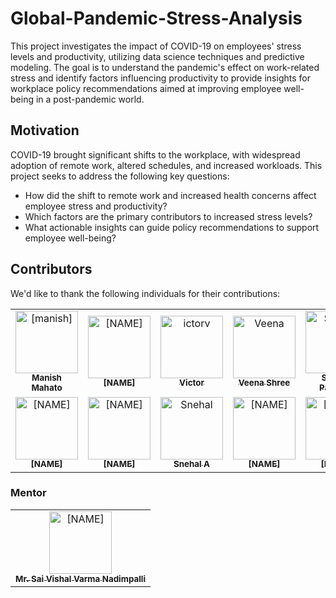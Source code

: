 # Global-Pandemic-Stress-Analysis

This project investigates the impact of COVID-19 on employees' stress levels and productivity, utilizing data science techniques and predictive modeling. The goal is to understand the pandemic's effect on work-related stress and identify factors influencing productivity to provide insights for workplace policy recommendations aimed at improving employee well-being in a post-pandemic world.

## Motivation

COVID-19 brought significant shifts to the workplace, with widespread adoption of remote work, altered schedules, and increased workloads. This project seeks to address the following key questions:
- How did the shift to remote work and increased health concerns affect employee stress and productivity?
- Which factors are the primary contributors to increased stress levels?
- What actionable insights can guide policy recommendations to support employee well-being?

## Contributors
We'd like to thank the following individuals for their contributions:

<table>
<tr>
    <td align="center">
        <a href="https://github.com/manishmahato21">
            <img src="https://avatars.githubusercontent.com/manishmahato21" width="100;" alt="[manish]"/>
            <br />
            <sub><b>Manish Mahato</b></sub>
        </a>
    </td>
 <td align="center">
        <a href="https://github.com/[ID]">
            <img src="https://avatars.githubusercontent.com/[ID]" width="100;" alt="[NAME]"/>
            <br />
            <sub><b>[NAME]</b></sub>
        </a>
    </td>
    </td>
      <td align="center">
        <a href="https://github.com/ictorv">
            <img src="https://avatars.githubusercontent.com/ictorv" width="100;" alt="ictorv"/>
            <br />
            <sub><b>Victor</b></sub>
        </a>
    </td>
    <td align="center">
        <a href="https://github.com/Veenashree-1345">
            <img src="https://avatars.githubusercontent.com/[ID]" width="100;" alt="Veena"/>
            <br />
            <sub><b>Veena Shree</b></sub>
        </a>
    </td>
        <td align="center">
        <a href="https://github.com/Sravani1129">
            <img src="https://avatars.githubusercontent.com/[ID]" width="100;" alt="Sravani"/>
            <br />
            <sub><b>Sravani Padidela</b></sub>
        </a>
    </td>
    <td align="center">
        <a href="https://github.com/leelarani">
            <img src="https://avatars.githubusercontent.com/[ID]" width="100;" alt="Leelrani"/>
            <br />
            <sub><b>LeelaRani</b></sub>
        </a>
    </td>

</tr>
<tr>
    <td align="center">
        <a href="https://github.com/[ID]">
            <img src="https://avatars.githubusercontent.com/[ID]" width="100;" alt="[NAME]"/>
            <br />
            <sub><b>[NAME]</b></sub>
        </a>
    </td>
    <td align="center">
        <a href="https://github.com/[ID]">
            <img src="https://avatars.githubusercontent.com/[ID]" width="100;" alt="[NAME]"/>
            <br />
            <sub><b>[NAME]</b></sub>
        </a>
    </td>
    <td align="center">
        <a href="https://github.com/Snehalatha2020">
            <img src="https://avatars.githubusercontent.com/[ID]" width="100;" alt="Snehal"/>
            <br />
            <sub><b>Snehal A</b></sub>
        </a>
    </td>
    <td align="center">
        <a href="https://github.com/[ID]">
            <img src="https://avatars.githubusercontent.com/[ID]" width="100;" alt="[NAME]"/>
            <br />
            <sub><b>[NAME]</b></sub>
        </a>
    </td>
        <td align="center">
        <a href="https://github.com/[ID]">
            <img src="https://avatars.githubusercontent.com/[ID]" width="100;" alt="[NAME]"/>
            <br />
            <sub><b>[NAME]</b></sub>
        </a>
    </td>
    <td align="center">
        <a href="https://github.com/[ID]">
            <img src="https://avatars.githubusercontent.com/[ID]" width="100;" alt="[NAME]"/>
            <br />
            <sub><b>[NAME]</b></sub>
        </a>
    </td>

</tr>
</table>

### Mentor
<table>
    <tr>
    <td align="center">
        <a href="https://www.linkedin.com/in/sai-vishal-varma-nadimpalli/">
            <img src="https://media.licdn.com/dms/image/v2/C5103AQFpd869wSrNvw/profile-displayphoto-shrink_800_800/profile-displayphoto-shrink_800_800/0/1566318630295?e=1741219200&v=beta&t=uyHsGf-pSukg44SMdLBOIKd_cGC7iOHuwSBx9cYH-Ek" width="100;" alt="[NAME]"/>
            <br />
            <sub><b>Mr. Sai Vishal Varma Nadimpalli</b></sub>
        </a>
    </td>
    </tr>
</table>
